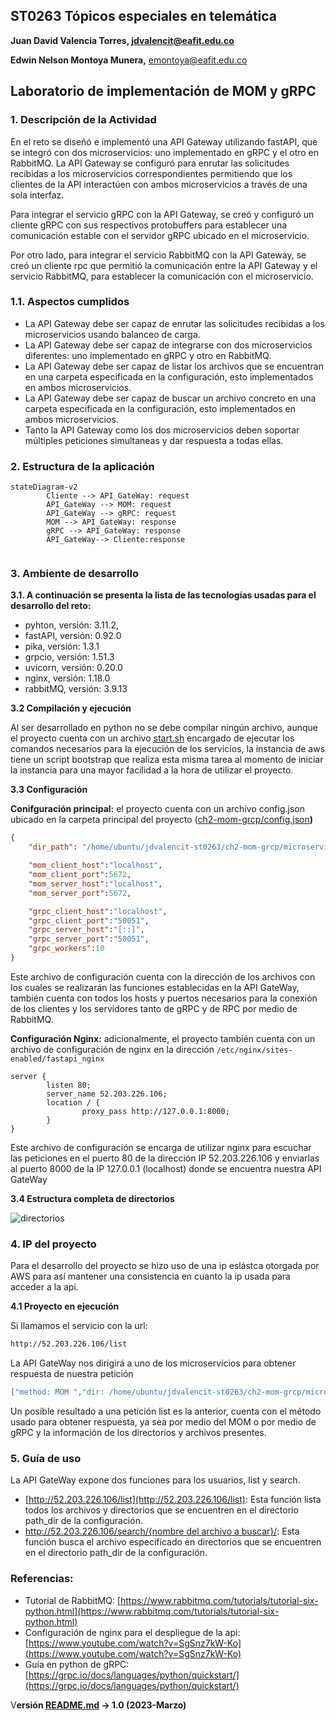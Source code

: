 ## ST0263 Tópicos especiales en telemática

**Juan David Valencia Torres, [jdvalencit@eafit.edu.co](mailto:jdvalencit@eafit.edu.co)**

**Edwin Nelson Montoya Munera,** [emontoya@eafit.edu.co](mailto:emontoya@eafit.edu.co)

## Laboratorio de implementación de MOM y gRPC

### 1. Descripción de la Actividad

En el reto se diseñó e implementó una API Gateway utilizando fastAPI, que se integró con dos microservicios: uno implementado en gRPC y el otro en RabbitMQ. La API Gateway se configuró para enrutar las solicitudes recibidas a los microservicios correspondientes permitiendo que los clientes de la API interactúen con ambos microservicios a través de una sola interfaz.

Para integrar el servicio gRPC con la API Gateway, se creó y configuró un cliente gRPC con sus respectivos protobuffers para establecer una comunicación estable con el servidor gRPC ubicado en el microservicio.

Por otro lado, para integrar el servicio RabbitMQ con la API Gateway, se creó un cliente rpc que permitió la comunicación entre la API Gateway y el servicio RabbitMQ, para establecer la comunicación con el microservicio.

### 1.1. Aspectos cumplidos

- La API Gateway debe ser capaz de enrutar las solicitudes recibidas a los microservicios usando balanceo de carga.
- La API Gateway debe ser capaz de integrarse con dos microservicios diferentes: uno implementado en gRPC y otro en RabbitMQ.
- La API Gateway debe ser capaz de listar los archivos que se encuentran en una carpeta especificada en la configuración, esto implementados en ambos microservicios.
- La API Gateway debe ser capaz de buscar un archivo concreto en una carpeta especificada en la configuración, esto implementados en ambos microservicios.
- Tanto la API Gateway como los dos microservicios deben soportar múltiples peticiones simultaneas y dar respuesta a todas ellas.

### 2. Estructura de la aplicación

```mermaid
stateDiagram-v2
		Cliente --> API_GateWay: request 
		API_GateWay --> MOM: request
		API_GateWay --> gRPC: request
		MOM --> API_GateWay: response
		gRPC --> API_GateWay: response
		API_GateWay--> Cliente:response 
		
```

### 3. Ambiente de desarrollo

**3.1. A continuación se presenta la lista de las tecnologías usadas para el desarrollo del reto:**

- pyhton, versión: 3.11.2,
- fastAPI, versión: 0.92.0
- pika, versión: 1.3.1
- grpcio, versión: 1.51.3
- uvicorn, versión: 0.20.0
- nginx, versión: 1.18.0
- rabbitMQ, versión: 3.9.13

**3.2 Compilación y ejecución**

Al ser desarrollado en python no se debe compilar ningún archivo, aunque el proyecto cuenta con un archivo [start.sh]([http://start.sh](https://github.com/jdvalencit/jdvalencit-st0263/blob/main/ch2-mom-grcp/start.sh)) encargado de ejecutar los comandos necesarios para la ejecución de los servicios, la instancia de aws tiene un script bootstrap que realiza esta misma tarea al momento de iniciar la instancia para una mayor facilidad a la hora de utilizar el proyecto. 

**3.3 Configuración**

**************************************************Conifguración principal:************************************************** el proyecto cuenta con un archivo config.json ubicado en la carpeta principal del proyecto ([ch2-mom-grcp/config.json](https://github.com/jdvalencit/jdvalencit-st0263/blob/main/ch2-mom-grcp/config.json)****)****

```json
{
    "dir_path": "/home/ubuntu/jdvalencit-st0263/ch2-mom-grcp/microservices/files",

    "mom_client_host":"localhost",
    "mom_client_port":5672,
    "mom_server_host":"localhost",
    "mom_server_port":5672,

    "grpc_client_host":"localhost",
    "grpc_client_port":"50051",
    "grpc_server_host":"[::]",
    "grpc_server_port":"50051",
    "grpc_workers":10
}
```

Este archivo de configuración cuenta con la dirección de los archivos con los cuales se realizarán las funciones establecidas en la API GateWay, también cuenta con todos los hosts y puertos necesarios para la conexión de los clientes y los servidores tanto de gRPC y de RPC por medio de RabbitMQ.

********************Configuración Nginx:******************** adicionalmente, el proyecto también cuenta con un archivo de configuración de nginx en la dirección `/etc/nginx/sites-enabled/fastapi_nginx`

```
server {
        listen 80;
        server_name 52.203.226.106;
        location / {
                proxy_pass http://127.0.0.1:8000;
        }
}
```

Este archivo de configuración se encarga de utilizar nginx para escuchar las peticiones en el puerto 80 de la dirección IP 52.203.226.106 y enviarlas al puerto 8000 de la IP 127.0.0.1 (localhost) donde se encuentra nuestra API GateWay

**3.4 Estructura completa de directorios**

![directorios](https://user-images.githubusercontent.com/61478711/223259045-1bab4aa8-7f73-400c-851f-59b167ebdf29.png)

### 4. IP del proyecto

Para el desarrollo del proyecto se hizo uso de una ip eslástca otorgada por AWS para así mantener una consistencia en cuanto la ip usada para acceder a la api.

**4.1 Proyecto en ejecución**

Si llamamos el servicio con la url:

```bash
http://52.203.226.106/list
```

La API GateWay nos dirigirá a uno de los microservicios para obtener respuesta de nuestra petición

```json
["method: MOM ","dir: /home/ubuntu/jdvalencit-st0263/ch2-mom-grcp/microservices/files","files: ['file2.txt', 'file3.txt', 'file1.txt']","dir: /home/ubuntu/jdvalencit-st0263/ch2-mom-grcp/microservices/files/newfiles","files: ['nf5.txt', 'nf4.txt']"]
```

Un posible resultado a una petición list es la anterior, cuenta con el método usado para obtener respuesta, ya sea por medio del MOM o por medio de gRPC y la información de los directorios y archivos presentes. 

### 5. Guía de uso

La API GateWay expone dos funciones para los usuarios, list y search.

- [http://52.203.226.106/list](http://52.203.226.106/list): Esta función lista todos los archivos y directorios que se encuentren en el directorio path_dir de la configuración.
- [http://52.203.226.106/search/{nombre del archivo a buscar}/](http://52.203.226.106/list): Esta función busca el archivo especificado en directorios que se encuentren en el directorio path_dir de la configuración.

### Referencias:

- Tutorial de RabbitMQ: [https://www.rabbitmq.com/tutorials/tutorial-six-python.html](https://www.rabbitmq.com/tutorials/tutorial-six-python.html)
- Configuración de nginx para el despliegue de la api: [https://www.youtube.com/watch?v=SgSnz7kW-Ko](https://www.youtube.com/watch?v=SgSnz7kW-Ko)
- Guía en python de gRPC: [https://grpc.io/docs/languages/python/quickstart/](https://grpc.io/docs/languages/python/quickstart/)

V**ersión [README.md](http://readme.md/) -> 1.0 (2023-Marzo)**
